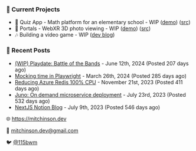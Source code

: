 ### 📌 Current Projects
- 📝 Quiz App - Math platform for an elementary school - WIP ([demo](https://quiz-staging.mitchinson.dev/)) ([src](https://github.com/bmitchinson/budget-entry))
- 📸 Portals - WebXR 3D photo viewing - WIP ([demo](https://portals.mitchinson.dev/)) ([src](https://github.com/bmitchinson/vr-jpg-viewer-webxr))
- 🎶 Building a video game - WIP ([dev blog](https://blog.mitchinson.dev/playdate-dev-one))

### 📝 Recent Posts

- [(WIP) Playdate: Battle of the Bands](https://blog.mitchinson.dev/playdate-dev-one) - June 12th, 2024 (Posted 207 days ago)
- [Mocking time in Playwright](https://blog.mitchinson.dev/playwright-mock-time) - March 26th, 2024 (Posted 285 days ago)
- [Reducing Azure Redis 100% CPU](https://blog.mitchinson.dev/redis-cpu) - November 21st, 2023 (Posted 411 days ago)
- [Juno: On demand microservice deployment](https://blog.mitchinson.dev/juno) - July 23rd, 2023 (Posted 532 days ago)
- [NextJS Notion Blog](https://blog.mitchinson.dev/blog-2023) - July 9th, 2023 (Posted 546 days ago)

🌐 https://mitchinson.dev

💌 mitchinson.dev@gmail.com

🐦 [@115bwm](https://twitter.com/115bwm)